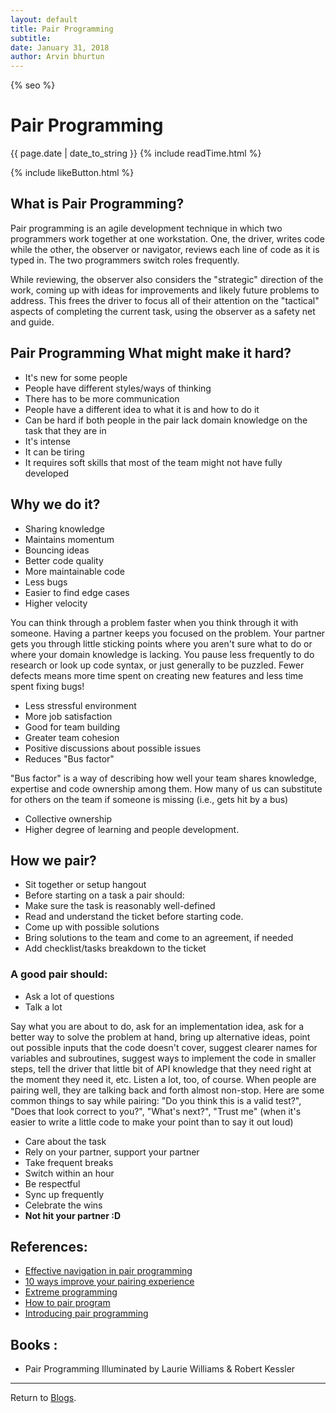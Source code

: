 ```yaml
---
layout: default
title: Pair Programming
subtitle:
date: January 31, 2018
author: Arvin bhurtun
---
```

{% seo %}

# Pair Programming

{{ page.date | date_to_string }} {% include readTime.html %}

{% include likeButton.html %}

## **What is Pair Programming?**

Pair programming is an agile development technique in which two programmers work together at one workstation. One, the driver, writes code while the other, the observer or navigator, reviews each line of code as it is typed in. The two programmers switch roles frequently.

While reviewing, the observer also considers the "strategic" direction of the work, coming up with ideas for improvements and likely future problems to address. This frees the driver to focus all of their attention on the "tactical" aspects of completing the current task, using the observer as a safety net and guide.

## **Pair Programming What might make it hard?**

- It's new for some people
- People have different styles/ways of thinking
- There has to be more communication
- People have a different idea to what it is and how to do it
- Can be hard if both people in the pair lack domain knowledge on the task that they are in
- It's intense
- It can be tiring
- It requires soft skills that most of the team might not have fully developed

## **Why we do it?**

- Sharing knowledge
- Maintains momentum
- Bouncing ideas
- Better code quality
- More maintainable code
- Less bugs
- Easier to find edge cases
- Higher velocity

You can think through a problem faster when you think through it with someone. Having a partner keeps you focused on the problem. Your partner gets you through little sticking points where you aren't sure what to do or where your domain knowledge is lacking. You pause less frequently to do research or look up code syntax, or just generally to be puzzled. Fewer defects means more time spent on creating new features and less time spent fixing bugs!

- Less stressful environment
- More job satisfaction
- Good for team building
- Greater team cohesion
- Positive discussions about possible issues
- Reduces "Bus factor"

<!--more-->

"Bus factor" is a way of describing how well your team shares knowledge, expertise and code ownership among them. How many of us can substitute for others on the team if someone is missing (i.e., gets hit by a bus)

- Collective ownership
- Higher degree of learning and people development.

## **How we pair?**

- Sit together or setup hangout
- Before starting on a task a pair should:
- Make sure the task is reasonably well-defined
- Read and understand the ticket before starting code.
- Come up with possible solutions
- Bring solutions to the team and come to an agreement, if needed
- Add checklist/tasks breakdown to the ticket

### A good pair should:

- Ask a lot of questions
- Talk a lot

Say what you are about to do, ask for an implementation idea, ask for a better way to solve the problem at hand, bring up alternative ideas, point out possible inputs that the code doesn't cover, suggest clearer names for variables and subroutines, suggest ways to implement the code in smaller steps, tell the driver that little bit of API knowledge that they need right at the moment they need it, etc. Listen a lot, too, of course. When people are pairing well, they are talking back and forth almost non-stop. Here are some common things to say while pairing:
"Do you think this is a valid test?", "Does that look correct to you?", "What's next?", "Trust me" (when it's easier to write a little code to make your point than to say it out loud)

- Care about the task
- Rely on your partner, support your partner
- Take frequent breaks
- Switch within an hour
- Be respectful
- Sync up frequently
- Celebrate the wins
- **Not hit your partner :D**

## References:

- [Effective navigation in pair programming](https://www.thoughtworks.com/insights/blog/effective-navigation-in-pair-programming)
- [10 ways improve your pairing experience](https://www.thoughtworks.com/insights/blog/10-ways-improve-your-pairing-experience)
- [Extreme programming](http://www.extremeprogramming.org/stories/pair.html)
- [How to pair program](http://www.wikihow.com/Pair-Program)
- [Introducing pair programming](http://www.infoq.com/articles/introducing-pair-programming)

## Books :

- Pair Programming Illuminated by Laurie Williams &amp; Robert Kessler

---

Return to [Blogs](../index.md).